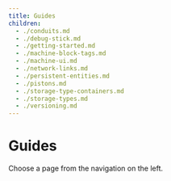 ```yaml
---
title: Guides
children:
  - ./conduits.md
  - ./debug-stick.md
  - ./getting-started.md
  - ./machine-block-tags.md
  - ./machine-ui.md
  - ./network-links.md
  - ./persistent-entities.md
  - ./pistons.md
  - ./storage-type-containers.md
  - ./storage-types.md
  - ./versioning.md
---
```


# Guides

Choose a page from the navigation on the left.
